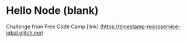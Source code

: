# Hello Node (blank)

Challenge from Free Code Camp [link] (https://timestamp-microservice-iqbal.glitch.me)
